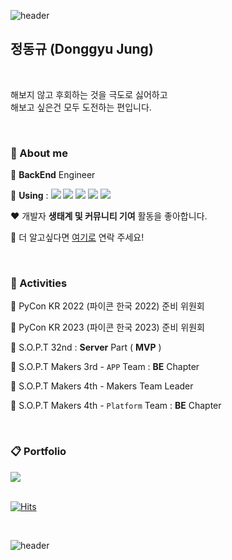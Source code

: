 ![header](https://capsule-render.vercel.app/api?type=rect&color=gradient&height=1) 


## 정동규 (Donggyu Jung)  
<!--<div style="display:flex;width:100%;">
<div style="width:50%;">-->
<br/>

해보지 않고 후회하는 것을 극도로 싫어하고<br/>
해보고 싶은건 모두 도전하는 편입니다. 

<br/>

### 👀 About me

💼 **BackEnd** Engineer

💬 **Using** : <img src="https://img.shields.io/badge/Java-brown?style=flat-square&logo=openjdk&logoColor=white"> <img src="https://img.shields.io/badge/Python-3776AB?style=flat-square&logo=python&logoColor=white"> <img src="https://img.shields.io/badge/Spring-6DB33F?style=flat-square&logo=Spring&logoColor=white"> <img src="https://img.shields.io/badge/MySQL-007396?style=flat-square&logo=MySQL&logoColor=white"> <img src="https://img.shields.io/badge/Amazon AWS-F7A81B?style=flat-square&logo=Amazon&logoColor=white">

❤️ 개발자 **생태계 및 커뮤니티 기여** 활동을 좋아합니다.

📮 더 알고싶다면 [여기로](mailto:bang2brew@gamil.com) 연락 주세요!


<br/>

### 🌼 Activities
🐍 PyCon KR 2022 (파이콘 한국 2022) 준비 위원회

🐍 PyCon KR 2023 (파이콘 한국 2023) 준비 위원회

💙 S.O.P.T 32nd : **Server** Part ( **MVP** )

🚀 S.O.P.T Makers 3rd - `APP` Team : **BE** Chapter

🚀 S.O.P.T Makers 4th - Makers Team Leader

🚀 S.O.P.T Makers 4th - `Platform` Team : **BE** Chapter



<br/>

### 📋 Portfolio
<a href="https://www.notion.so/yummygyudon/b63a3ad7aafb47fda433a652c31ef2ad?pvs=4">
  <img src="https://img.shields.io/badge/Notion-F7A81B?style=flat-square&logo=Notion&logoColor=white">
</a>

  
<br/>
<br/>


[![Hits](https://hits.seeyoufarm.com/api/count/incr/badge.svg?url=https%3A%2F%2Fgithub.com%2Fyummygyudon%2Fhit-counter&count_bg=%2379C83D&title_bg=%23555555&icon=&icon_color=%23E7E7E7&title=hits&edge_flat=false)](https://hits.seeyoufarm.com)    


<br/>

![header](https://capsule-render.vercel.app/api?type=rect&color=gradient&height=1) 


<!--[![Solved.ac프로필](http://mazassumnida.wtf/api/mini/generate_badge?boj=duck9912)](https://solved.ac/duck9912)<br> -->
<!--[![Solved.ac프로필](http://mazassumnida.wtf/api/v2/generate_badge?boj=duck9912)](https://solved.ac/duck9912)<br>
![Anurag's GitHub stats](https://github-readme-stats.vercel.app/api?username=yummygyudon&hide=stars&count_private=true&show_icons=true&title_color=FFD000&text_color=AB5232&icon_color=FFD000&border_color=8B4513)




</div>


<div style="width:50%;">
  
## 👀 More About 👀
  

### ☎️ Contact
**Main** : <a href="mailto:bang2brew@gamil.com"><img  src="https://img.shields.io/badge/Gmail-EA4335?style=flat-square&logo=gmail&logoColor=white"/></a> 
<br/>
📮 **Sub** : <a href="mailto:duck9912@naver.com"><img  src="https://img.shields.io/badge/Naver-03C75A?style=flat-square&logo=naverl&logoColor=white"/></a> 
<br/>


 
  

-->
